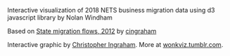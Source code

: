 Interactive visualization of 2018 NETS business migration data using d3 javascript library by Nolan Windham


Based on [State migration flows, 2012](http://bl.ocks.org/cingraham/7663357) by [cingraham](https://bl.ocks.org/cingraham)

Interactive graphic by [Christopher Ingraham](https://twitter.com/_cingraham). More at [wonkviz.tumblr.com](http://wonkviz.tumblr.com/).


